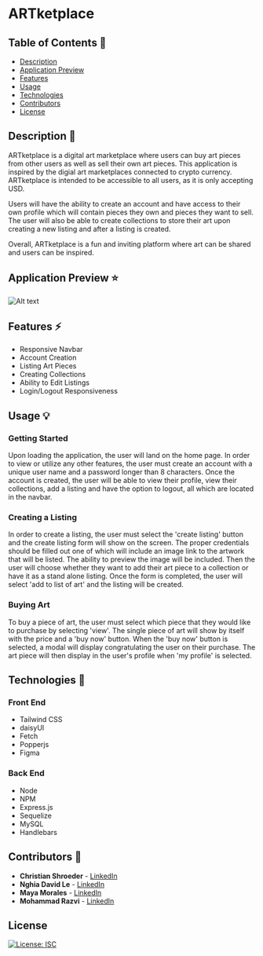 # ARTketplace

## Table of Contents 📖

* [ Description ](#description-📝)
* [ Application Preview ](#application-preview-⭐)
* [ Features ](#features-⚡️)
* [ Usage ](#usage-💡)
* [ Technologies ](#technologies-🔧)
* [ Contributors ](#contributors-🙌)
* [ License ](#license)

## Description 📝
ARTketplace is a digital art marketplace where users can buy art pieces from other users as well as sell their own art pieces. This application is inspired by the digial art marketplaces connected to crypto currency. ARTketplace is intended to be accessible to all users, as it is only accepting USD.

Users will have the ability to create an account and have access to their own profile which will contain pieces they own and pieces they want to sell. The user will also be able to create collections to store their art upon creating a new listing and after a listing is created.

Overall, ARTketplace is a fun and inviting platform where art can be shared and users can be inspired.

## Application Preview ⭐

![ Alt text](public/assets/ARTketplace%20(3).gif)

## Features ⚡️
* Responsive Navbar
* Account Creation
* Listing Art Pieces
* Creating Collections
* Ability to Edit Listings
* Login/Logout Responsiveness

## Usage 💡
### Getting Started
Upon loading the application, the user will land on the home page. In order to view or utilize any other features, the user must create an account with a unique user name and a password longer than 8 characters. Once the account is created, the user will be able to view their profile, view their collections, add a listing and have the option to logout, all which are located in the navbar.
### Creating a Listing
In order to create a listing, the user must select the 'create listing' button and the create listing form will show on the screen. The proper credentials should be filled out one of which will include an image link to the artwork that will be listed. The ability to preview the image will be included. Then the user will choose whether they want to add their art piece to a collection or have it as a stand alone listing. Once the form is completed, the user will select 'add to list of art' and the listing will be created.
### Buying Art
To buy a piece of art, the user must select which piece that they would like to purchase by selecting 'view'. The single piece of art will show by itself with the price and a 'buy now' button. When the 'buy now' button is selected, a modal will display congratulating the user on their purchase. The art piece will then display in the user's profile when 'my profile' is selected.


## Technologies 🔧
### Front End
* Tailwind CSS
* daisyUI
* Fetch
* Popperjs
* Figma
### Back End
* Node
* NPM
* Express.js
* Sequelize
* MySQL
* Handlebars

## Contributors 🙌
* **Christian Shroeder** - [LinkedIn](https://www.linkedin.com/in/christian-schroeder1/)
* **Nghia David Le** - [LinkedIn](https://www.linkedin.com/in/nghia-le-4a2b9b232/)
* **Maya Morales** - [LinkedIn](https://www.linkedin.com/in/maya-morales-1191351bb/)
* **Mohammad Razvi** - [LinkedIn](https://www.linkedin.com/in/mohammad-razvi/)

## License
[![License: ISC](https://img.shields.io/badge/License-ISC-blue.svg)](https://opensource.org/licenses/ISC)

